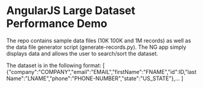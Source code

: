# AngularJS Large Dataset Performance Demo
The repo contains sample data files (10K 100K and 1M records) as well as the data file generator script (generate-records.py). The NG app simply displays data and allows the user to search/sort the dataset.

The dataset is in the following format:
[
  {"company":"COMPANY","email":"EMAIL","firstName":"FNAME","id":ID,"lastName":"LNAME","phone":"PHONE-NUMBER","state":"US_STATE"},...
]